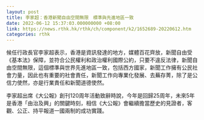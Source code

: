 ```yaml
---
layout: post
title: 李家超：香港新聞自由空間無限　標準與先進地區一致
date: 2022-06-12 15:37:03.000000000 +08:00
link: https://news.rthk.hk/rthk/ch/component/k2/1652689-20220612.htm
categories: rthk
---
```


候任行政長官李家超表示，香港是資訊發達的地方，媒體百花齊放，新聞自由受《基本法》保障，並符合公民權利和政治權利國際公約，只要不違反法律，新聞自由空間無限，這個標準與世界先進地區一致，包括西方國家，新聞工作擁有公民社會力量，因此也有重要的社會責任，新聞工作向專業化發展、去蕪存菁，除了是公信力使然，亦是行業責任和新聞道德使然。

李家超出席《大公報》創刊120周年活動致辭時說，今年是回歸25周年，未來5年是香港「由治及興」的關鍵時刻，相信《大公報》會繼續擔當歷史的見證者，客觀、公正、持平報道一國兩制的成功實踐。
